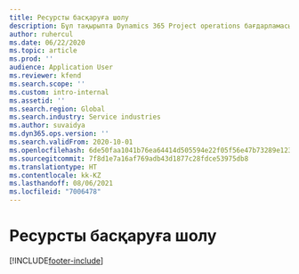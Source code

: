 ```yaml
---
title: Ресурсты басқаруға шолу
description: Бұл тақырыпта Dynamics 365 Project operations бағдарламасындағы "Ресурсты басқару" функционалдығы туралы ақпарат беріледі.
author: ruhercul
ms.date: 06/22/2020
ms.topic: article
ms.prod: ''
audience: Application User
ms.reviewer: kfend
ms.search.scope: ''
ms.custom: intro-internal
ms.assetid: ''
ms.search.region: Global
ms.search.industry: Service industries
ms.author: suvaidya
ms.dyn365.ops.version: ''
ms.search.validFrom: 2020-10-01
ms.openlocfilehash: 6de50faa1041b76ea64414d505594e22f05f56e47b73289e1239f9de3f180ec5
ms.sourcegitcommit: 7f8d1e7a16af769adb43d1877c28fdce53975db8
ms.translationtype: HT
ms.contentlocale: kk-KZ
ms.lasthandoff: 08/06/2021
ms.locfileid: "7006478"
---
```

# <a name="resource-management-overview"></a>Ресурсты басқаруға шолу


[!INCLUDE[footer-include](../includes/footer-banner.md)]
